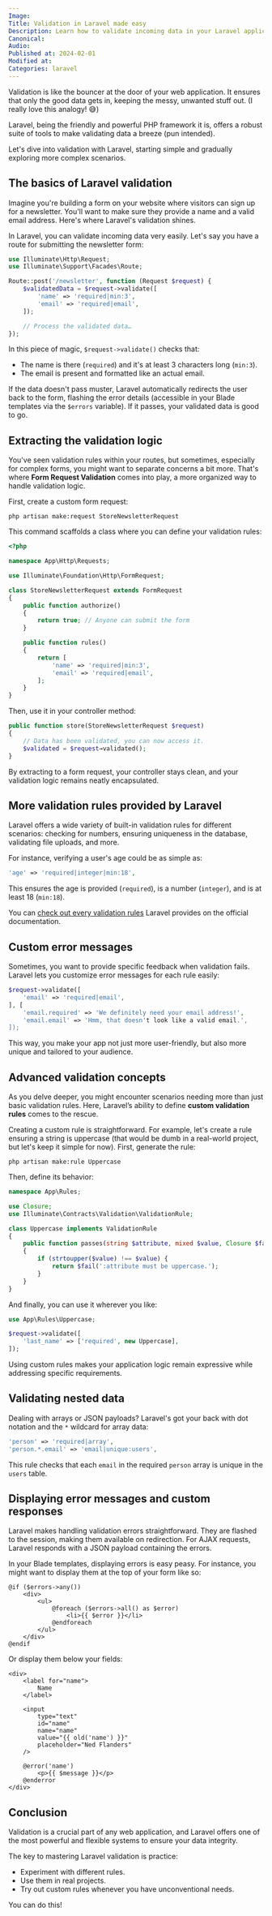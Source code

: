 ```yaml
---
Image:
Title: Validation in Laravel made easy
Description: Learn how to validate incoming data in your Laravel applications, from the basics to more advanced concepts.
Canonical: 
Audio:
Published at: 2024-02-01
Modified at:
Categories: laravel
---
```


Validation is like the bouncer at the door of your web application. It ensures that only the good data gets in, keeping the messy, unwanted stuff out. (I really love this analogy! 😅)

Laravel, being the friendly and powerful PHP framework it is, offers a robust suite of tools to make validating data a breeze (pun intended).

Let's dive into validation with Laravel, starting simple and gradually exploring more complex scenarios.

## The basics of Laravel validation

Imagine you're building a form on your website where visitors can sign up for a newsletter. You'll want to make sure they provide a name and a valid email address. Here's where Laravel's validation shines.

In Laravel, you can validate incoming data very easily. Let's say you have a route for submitting the newsletter form:

```php
use Illuminate\Http\Request;
use Illuminate\Support\Facades\Route;

Route::post('/newsletter', function (Request $request) {
    $validatedData = $request->validate([
        'name' => 'required|min:3',
        'email' => 'required|email',
    ]);

    // Process the validated data…
});
```

In this piece of magic, `$request->validate()` checks that:
- The name is there (`required`) and it's at least 3 characters long (`min:3`).
- The email is present and formatted like an actual email.

If the data doesn't pass muster, Laravel automatically redirects the user back to the form, flashing the error details (accessible in your Blade templates via the `$errors` variable). If it passes, your validated data is good to go.

## Extracting the validation logic

You've seen validation rules within your routes, but sometimes, especially for complex forms, you might want to separate concerns a bit more. That's where **Form Request Validation** comes into play, a more organized way to handle validation logic.

First, create a custom form request:

```shell
php artisan make:request StoreNewsletterRequest
```

This command scaffolds a class where you can define your validation rules:

```php
<?php

namespace App\Http\Requests;

use Illuminate\Foundation\Http\FormRequest;

class StoreNewsletterRequest extends FormRequest
{
    public function authorize()
    {
        return true; // Anyone can submit the form
    }

    public function rules()
    {
        return [
            'name' => 'required|min:3',
            'email' => 'required|email',
        ];
    }
}
```

Then, use it in your controller method:

```php
public function store(StoreNewsletterRequest $request)
{
    // Data has been validated, you can now access it.
    $validated = $request→validated();
}
```

By extracting to a form request, your controller stays clean, and your validation logic remains neatly encapsulated.

## More validation rules provided by Laravel

Laravel offers a wide variety of built-in validation rules for different scenarios: checking for numbers, ensuring uniqueness in the database, validating file uploads, and more.

For instance, verifying a user's age could be as simple as:

```php
'age' => 'required|integer|min:18',
```

This ensures the age is provided (`required`), is a number (`integer`), and is at least 18 (`min:18`).

You can [check out every validation rules](https://laravel.com/docs/validation#available-validation-rules) Laravel provides on the official documentation. 

## Custom error messages

Sometimes, you want to provide specific feedback when validation fails. Laravel lets you customize error messages for each rule easily:

```php
$request->validate([
    'email' => 'required|email',
], [
    'email.required' => 'We definitely need your email address!',
    'email.email' => 'Hmm, that doesn't look like a valid email.',
]);
```

This way, you make your app not just more user-friendly, but also more unique and tailored to your audience.

## Advanced validation concepts

As you delve deeper, you might encounter scenarios needing more than just basic validation rules. Here, Laravel’s ability to define **custom validation rules** comes to the rescue.

Creating a custom rule is straightforward. For example, let's create a rule ensuring a string is uppercase (that would be dumb in a real-world project, but let's keep it simple for now). First, generate the rule:

```shell
php artisan make:rule Uppercase
```

Then, define its behavior:

```php
namespace App\Rules;

use Closure;
use Illuminate\Contracts\Validation\ValidationRule;

class Uppercase implements ValidationRule
{
    public function passes(string $attribute, mixed $value, Closure $fail)
    {
        if (strtoupper($value) !== $value) {
            return $fail(':attribute must be uppercase.');
        }
    }
}
```

And finally, you can use it wherever you like:

```php
use App\Rules\Uppercase;

$request->validate([
    'last_name' => ['required', new Uppercase],
]);
```

Using custom rules makes your application logic remain expressive while addressing specific requirements.

## Validating nested data

Dealing with arrays or JSON payloads? Laravel's got your back with dot notation and the `*` wildcard for array data:

```php
'person' => 'required|array',
'person.*.email' => 'email|unique:users',
```

This rule checks that each `email` in the required `person` array is unique in the `users` table.

## Displaying error messages and custom responses

Laravel makes handling validation errors straightforward. They are flashed to the session, making them available on redirection. For AJAX requests, Laravel responds with a JSON payload containing the errors.

In your Blade templates, displaying errors is easy peasy. For instance, you might want to display them at the top of your form like so:

```blade
@if ($errors->any())
    <div>
        <ul>
            @foreach ($errors->all() as $error)
                <li>{{ $error }}</li>
            @endforeach
        </ul>
    </div>
@endif
```

Or display them below your fields:

```blade
<div>
    <label for="name">
        Name
    </label>
    
    <input 
        type="text" 
        id="name" 
        name="name" 
        value="{{ old('name') }}" 
        placeholder="Ned Flanders"
    />
    
    @error('name')
        <p>{{ $message }}</p>
    @enderror
</div>
```

## Conclusion

Validation is a crucial part of any web application, and Laravel offers one of the most powerful and flexible systems to ensure your data integrity.

The key to mastering Laravel validation is practice:
- Experiment with different rules.
- Use them in real projects.
- Try out custom rules whenever you have unconventional needs.

You can do this!